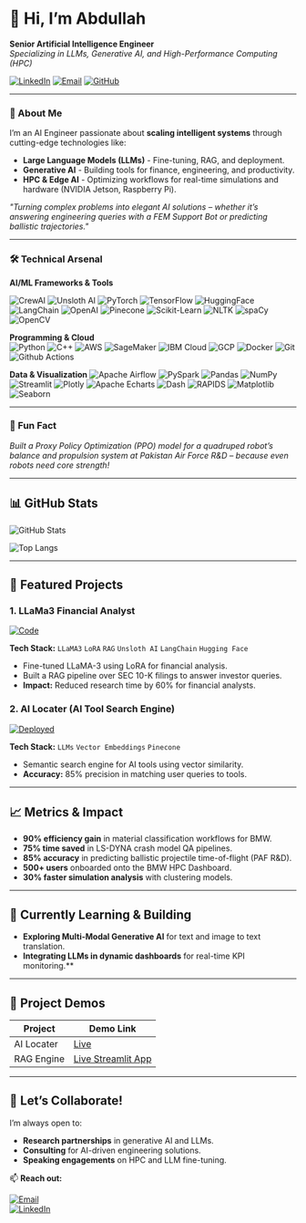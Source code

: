 # 👋 Hi, I’m Abdullah

**Senior Artificial Intelligence Engineer**  
*Specializing in LLMs, Generative AI, and High-Performance Computing (HPC)*

[![LinkedIn](https://img.shields.io/badge/LinkedIn-Connect-%230A66C2?style=flat&logo=linkedin)](https://linkedin.com/in/mir-abdullah-yaser)
[![Email](https://img.shields.io/badge/Email-Contact-%23EA4335?style=flat&logo=gmail)](mailto:mirabdullahyaser@gmail.com)
[![GitHub](https://img.shields.io/badge/GitHub-Profile-%23181717?style=flat&logo=github)](https://github.com/mirabdullahyaser)

---

### **🚀 About Me**
I’m an AI Engineer passionate about **scaling intelligent systems** through cutting-edge technologies like:  
- **Large Language Models (LLMs)** - Fine-tuning, RAG, and deployment.  
- **Generative AI** - Building tools for finance, engineering, and productivity.  
- **HPC & Edge AI** - Optimizing workflows for real-time simulations and hardware (NVIDIA Jetson, Raspberry Pi).  

*"Turning complex problems into elegant AI solutions – whether it’s answering engineering queries with a FEM Support Bot or predicting ballistic trajectories."*  

---

### **🛠️ Technical Arsenal**
**AI/ML Frameworks & Tools**

![CrewAI](https://img.shields.io/badge/-CrewAI-FFD21F?logo=crewai)
![Unsloth AI](https://img.shields.io/badge/-Unsloth%20AI-FFD21F?logo=unslothai)
![PyTorch](https://img.shields.io/badge/-PyTorch-EE4C2C?logo=pytorch&logoColor=white)
![TensorFlow](https://img.shields.io/badge/-TensorFlow-FF6F00?logo=tensorflow&logoColor=white)
![HuggingFace](https://img.shields.io/badge/-Hugging%20Face-FFD21F?logo=huggingface)
![LangChain](https://img.shields.io/badge/-LangChain-00ADD8?logo=langchain&logoColor=white)
![OpenAI](https://img.shields.io/badge/-OpenAI-412991?logo=openai)
![Pinecone](https://img.shields.io/badge/-Pinecone-430098)
![Scikit-Learn](https://img.shields.io/badge/-SciKit%20Learn-0072B1?logo=scikit-learn&logoColor=white)
![NLTK](https://img.shields.io/badge/-NLTK-3F3F3F?logo=nltk)
![spaCy](https://img.shields.io/badge/-spaCy-FFD21F?logo=spacy)
![OpenCV](https://img.shields.io/badge/-OpenCV-FFD21F?logo=opencv)

**Programming & Cloud**  
![Python](https://img.shields.io/badge/-Python-3776AB?logo=python&logoColor=white)
![C++](https://img.shields.io/badge/-C++-00599C?logo=c%2B%2B&logoColor=white)
![AWS](https://img.shields.io/badge/-AWS-232F3E?logo=amazonaws)
![SageMaker](https://img.shields.io/badge/-SageMaker-FFD21F?logo=amazonsagemaker)
![IBM Cloud](https://img.shields.io/badge/-IBM%20Cloud-007ACC?logo=ibmcloud)
![GCP](https://img.shields.io/badge/-GCP-4285F4?logo=googlecloud&logoColor=white)
![Docker](https://img.shields.io/badge/-Docker-2496ED?logo=docker&logoColor=white)
![Git](https://img.shields.io/badge/-Git-F05032?logo=git&logoColor=white)
![Github Actions](https://img.shields.io/badge/-Github%20Actions-000000?logo=githubactions&logoColor=white)

**Data & Visualization**
![Apache Airflow](https://img.shields.io/badge/-Airflow-017CEE?logo=apacheairflow)
![PySpark](https://img.shields.io/badge/-PySpark-FFD21F?logo=apache%20spark&logoColor=white)
![Pandas](https://img.shields.io/badge/-Pandas-150458?logo=pandas&logoColor=white)
![NumPy](https://img.shields.io/badge/-NumPy-FFD21F?logo=numpy)
![Streamlit](https://img.shields.io/badge/-Streamlit-FF4B4B?logo=streamlit)
![Plotly](https://img.shields.io/badge/-Plotly-3F4F75?logo=plotly)
![Apache Echarts](https://img.shields.io/badge/-Apache%20Echarts-FFD21F?logo=apacheecharts)
![Dash](https://img.shields.io/badge/-Dash-FFD21F?logo=dash)
![RAPIDS](https://img.shields.io/badge/-RAPIDS-000000?logo=nvidia%20rapids&logoColor=white)
![Matplotlib](https://img.shields.io/badge/-Matplotlib-FFD21F?logo=matplotlib)
![Seaborn](https://img.shields.io/badge/-Seaborn-FFD21F?logo=seaborn)

---

### **🌟 Fun Fact** 
*Built a Proxy Policy Optimization (PPO) model for a quadruped robot’s balance and propulsion system at Pakistan Air Force R&D – because even robots need core strength!*  


---

## 📊 GitHub Stats

![GitHub Stats](https://github-readme-stats.vercel.app/api?username=mirabdullahyaser&show_icons=true&theme=dark&include_all_commits=true&count_private=true)

![Top Langs](https://github-readme-stats.vercel.app/api/top-langs/?username=mirabdullahyaser&theme=dark&layout=compact)



---

## 🚀 Featured Projects

### 1. LLaMa3 Financial Analyst 
[![Code](https://img.shields.io/badge/Repo-GitHub-181717)](https://github.com/mirabdullahyaser/LLaMA3-Financial-Analyst)

**Tech Stack:** `LLaMA3` `LoRA` `RAG` `Unsloth AI` `LangChain` `Hugging Face`
- Fine-tuned LLaMA-3 using LoRA for financial analysis.  
- Built a RAG pipeline over SEC 10-K filings to answer investor queries.  
- **Impact:** Reduced research time by 60% for financial analysts.

### 2. AI Locater (AI Tool Search Engine)
[![Deployed](https://img.shields.io/badge/Deployed-AI%20Locater-181717)](https://ailocater.com)

**Tech Stack:** `LLMs` `Vector Embeddings` `Pinecone`  
- Semantic search engine for AI tools using vector similarity.  
- **Accuracy:** 85% precision in matching user queries to tools.

---

## 📈 Metrics & Impact
- **90% efficiency gain** in material classification workflows for BMW.  
- **75% time saved** in LS-DYNA crash model QA pipelines.  
- **85% accuracy** in predicting ballistic projectile time-of-flight (PAF R&D).  
- **500+ users** onboarded onto the BMW HPC Dashboard.  
- **30% faster simulation analysis** with clustering models.

---

## 🔭 Currently Learning & Building
- **Exploring Multi-Modal Generative AI** for text and image to text translation. 
- **Integrating LLMs in dynamic dashboards** for real-time KPI monitoring.**


---

## 🎥 Project Demos
| Project          | Demo Link                                                                  |
|------------------|----------------------------------------------------------------------------|
| AI Locater       | [Live](https://ailocater.com)                                              |
| RAG Engine       | [Live Streamlit App](https://retrieval-augmented-generation.streamlit.app/)|



---

## 🤝 Let’s Collaborate!
I’m always open to:  
- **Research partnerships** in generative AI and LLMs.  
- **Consulting** for AI-driven engineering solutions.  
- **Speaking engagements** on HPC and LLM fine-tuning.  

📫 **Reach out:**  

[![Email](https://img.shields.io/badge/Email-mirabdullahyaser@gmail.com-%23EA4335)](mailto:mirabdullahyaser@gmail.com)  
[![LinkedIn](https://img.shields.io/badge/LinkedIn-Mir_Abdullah_Yaser-%230A66C2)](https://linkedin.com/in/mir-abdullah-yaser)  


<!--
**mirabdullahyaser/mirabdullahyaser** is a ✨ _special_ ✨ repository because its `README.md` (this file) appears on your GitHub profile.

Here are some ideas to get you started:

- 🔭 I’m currently working on ...
- 🌱 I’m currently learning ...
- 👯 I’m looking to collaborate on ...
- 🤔 I’m looking for help with ...
- 💬 Ask me about ...
- 📫 How to reach me: ...
- 😄 Pronouns: ...
- ⚡ Fun fact: ...
-->
